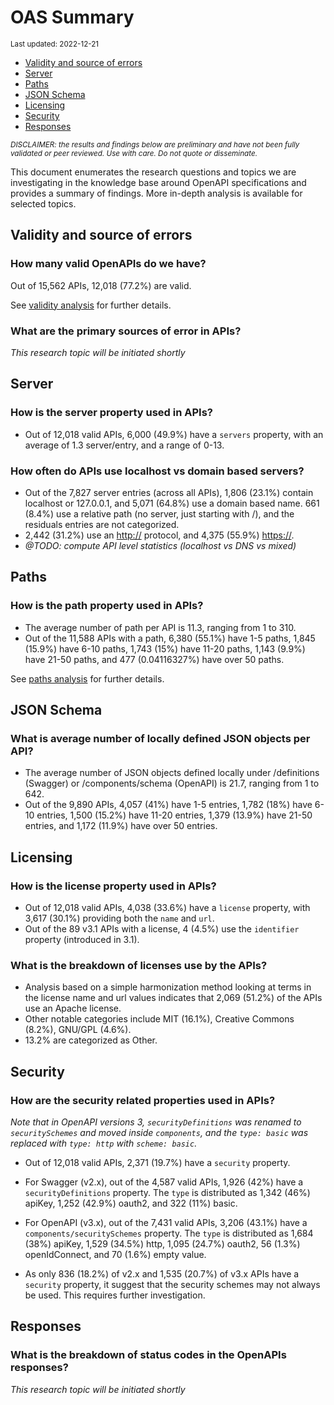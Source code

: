 OAS Summary
================
<sup>Last updated: 2022-12-21</sup>

- <a href="#validity-and-source-of-errors"
  id="toc-validity-and-source-of-errors">Validity and source of errors</a>
- <a href="#server" id="toc-server">Server</a>
- <a href="#paths" id="toc-paths">Paths</a>
- <a href="#json-schema" id="toc-json-schema">JSON Schema</a>
- <a href="#licensing" id="toc-licensing">Licensing</a>
- <a href="#security" id="toc-security">Security</a>
- <a href="#responses" id="toc-responses">Responses</a>

<sup>*DISCLAIMER: the results and findings below are preliminary and
have not been fully validated or peer reviewed. Use with care. Do not
quote or disseminate.*</sup>

This document enumerates the research questions and topics we are
investigating in the knowledge base around OpenAPI specifications and
provides a summary of findings. More in-depth analysis is available for
selected topics.

## Validity and source of errors

### How many valid OpenAPIs do we have?

Out of 15,562 APIs, 12,018 (77.2%) are valid.

See [validity analysis](oas_validity.md) for further details.

### What are the primary sources of error in APIs?

*This research topic will be initiated shortly*

## Server

### How is the server property used in APIs?

- Out of 12,018 valid APIs, 6,000 (49.9%) have a `servers` property,
  with an average of 1.3 server/entry, and a range of 0-13.

### How often do APIs use localhost vs domain based servers?

- Out of the 7,827 server entries (across all APIs), 1,806 (23.1%)
  contain localhost or 127.0.0.1, and 5,071 (64.8%) use a domain based
  name. 661 (8.4%) use a relative path (no server, just starting with
  /), and the residuals entries are not categorized.
- 2,442 (31.2%) use an <http://> protocol, and 4,375 (55.9%) <https://>.
- *@TODO: compute API level statistics (localhost vs DNS vs mixed)*

## Paths

### How is the path property used in APIs?

- The average number of path per API is 11.3, ranging from 1 to 310.
- Out of the 11,588 APIs with a path, 6,380 (55.1%) have 1-5 paths,
  1,845 (15.9%) have 6-10 paths, 1,743 (15%) have 11-20 paths, 1,143
  (9.9%) have 21-50 paths, and 477 (0.04116327%) have over 50 paths.

See [paths analysis](oas_paths.md) for further details.

## JSON Schema

### What is average number of locally defined JSON objects per API?

- The average number of JSON objects defined locally under /definitions
  (Swagger) or /components/schema (OpenAPI) is 21.7, ranging from 1 to
  642.
- Out of the 9,890 APIs, 4,057 (41%) have 1-5 entries, 1,782 (18%) have
  6-10 entries, 1,500 (15.2%) have 11-20 entries, 1,379 (13.9%) have
  21-50 entries, and 1,172 (11.9%) have over 50 entries.

## Licensing

### How is the license property used in APIs?

- Out of 12,018 valid APIs, 4,038 (33.6%) have a `license` property,
  with 3,617 (30.1%) providing both the `name` and `url`.
- Out of the 89 v3.1 APIs with a license, 4 (4.5%) use the `identifier`
  property (introduced in 3.1).

### What is the breakdown of licenses use by the APIs?

- Analysis based on a simple harmonization method looking at terms in
  the license name and url values indicates that 2,069 (51.2%) of the
  APIs use an Apache license.
- Other notable categories include MIT (16.1%), Creative Commons (8.2%),
  GNU/GPL (4.6%).
- 13.2% are categorized as Other.

## Security

### How are the security related properties used in APIs?

*Note that in OpenAPI versions 3, `securityDefinitions` was renamed to
`securitySchemes` and moved inside `components`, and the `type: basic`
was replaced with `type: http` with `scheme: basic`.*

- Out of 12,018 valid APIs, 2,371 (19.7%) have a `security` property.

- For Swagger (v2.x), out of the 4,587 valid APIs, 1,926 (42%) have a
  `securityDefinitions` property. The `type` is distributed as 1,342
  (46%) apiKey, 1,252 (42.9%) oauth2, and 322 (11%) basic.

- For OpenAPI (v3.x), out of the 7,431 valid APIs, 3,206 (43.1%) have a
  `components/securitySchemes` property. The `type` is distributed as
  1,684 (38%) apiKey, 1,529 (34.5%) http, 1,095 (24.7%) oauth2, 56
  (1.3%) openIdConnect, and 70 (1.6%) empty value.

- As only 836 (18.2%) of v2.x and 1,535 (20.7%) of v3.x APIs have a
  `security` property, it suggest that the security schemes may not
  always be used. This requires further investigation.

## Responses

### What is the breakdown of status codes in the OpenAPIs responses?

*This research topic will be initiated shortly*
